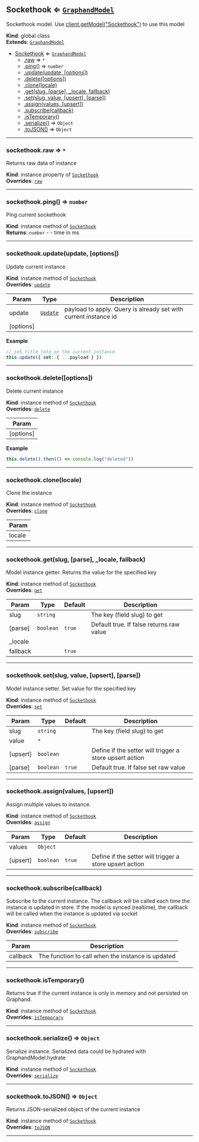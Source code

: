 <a name="Sockethook"></a>

## Sockethook ⇐ [<code>GraphandModel</code>](GraphandModel.md#GraphandModel)
Sockethook model. Use [client.getModel("Sockethook")](GraphandClient.md#GraphandClient+getModel) to use this model

**Kind**: global class  
**Extends**: [<code>GraphandModel</code>](GraphandModel.md#GraphandModel)  

* [Sockethook](Sockethook.md#Sockethook) ⇐ [<code>GraphandModel</code>](GraphandModel.md#GraphandModel)
    * [.raw](#GraphandModel+raw) ⇒ <code>\*</code>
    * [.ping()](Sockethook.md#Sockethook+ping) ⇒ <code>number</code>
    * [.update(update, [options])](#GraphandModel+update)
    * [.delete([options])](#GraphandModel+delete)
    * [.clone(locale)](#GraphandModel+clone)
    * [.get(slug, [parse], _locale, fallback)](#GraphandModel+get)
    * [.set(slug, value, [upsert], [parse])](#GraphandModel+set)
    * [.assign(values, [upsert])](#GraphandModel+assign)
    * [.subscribe(callback)](#GraphandModel+subscribe)
    * [.isTemporary()](#GraphandModel+isTemporary)
    * [.serialize()](#GraphandModel+serialize) ⇒ <code>Object</code>
    * [.toJSON()](#GraphandModel+toJSON) ⇒ <code>Object</code>


* * *

<a name="GraphandModel+raw"></a>

### sockethook.raw ⇒ <code>\*</code>
Returns raw data of instance

**Kind**: instance property of [<code>Sockethook</code>](Sockethook.md#Sockethook)  
**Overrides**: [<code>raw</code>](#GraphandModel+raw)  

* * *

<a name="Sockethook+ping"></a>

### sockethook.ping() ⇒ <code>number</code>
Ping current sockethook

**Kind**: instance method of [<code>Sockethook</code>](Sockethook.md#Sockethook)  
**Returns**: <code>number</code> - - time in ms  

* * *

<a name="GraphandModel+update"></a>

### sockethook.update(update, [options])
Update current instance

**Kind**: instance method of [<code>Sockethook</code>](Sockethook.md#Sockethook)  
**Overrides**: [<code>update</code>](#GraphandModel+update)  

| Param | Type | Description |
| --- | --- | --- |
| update | [<code>Update</code>](typedef.md#Update) | payload to apply. Query is already set with current instance id |
| [options] |  |  |

**Example**  
```js
// set title toto on the current instance
this.update({ set: { ...payload } })
```

* * *

<a name="GraphandModel+delete"></a>

### sockethook.delete([options])
Delete current instance

**Kind**: instance method of [<code>Sockethook</code>](Sockethook.md#Sockethook)  
**Overrides**: [<code>delete</code>](#GraphandModel+delete)  

| Param |
| --- |
| [options] | 

**Example**  
```js
this.delete().then(() => console.log("deleted"))
```

* * *

<a name="GraphandModel+clone"></a>

### sockethook.clone(locale)
Clone the instance

**Kind**: instance method of [<code>Sockethook</code>](Sockethook.md#Sockethook)  
**Overrides**: [<code>clone</code>](#GraphandModel+clone)  

| Param |
| --- |
| locale | 


* * *

<a name="GraphandModel+get"></a>

### sockethook.get(slug, [parse], _locale, fallback)
Model instance getter. Returns the value for the specified key

**Kind**: instance method of [<code>Sockethook</code>](Sockethook.md#Sockethook)  
**Overrides**: [<code>get</code>](#GraphandModel+get)  

| Param | Type | Default | Description |
| --- | --- | --- | --- |
| slug | <code>string</code> |  | The key (field slug) to get |
| [parse] | <code>boolean</code> | <code>true</code> | Default true. If false returns raw value |
| _locale |  |  |  |
| fallback |  | <code>true</code> |  |


* * *

<a name="GraphandModel+set"></a>

### sockethook.set(slug, value, [upsert], [parse])
Model instance setter. Set value for the specified key

**Kind**: instance method of [<code>Sockethook</code>](Sockethook.md#Sockethook)  
**Overrides**: [<code>set</code>](#GraphandModel+set)  

| Param | Type | Default | Description |
| --- | --- | --- | --- |
| slug | <code>string</code> |  | The key (field slug) to get |
| value | <code>\*</code> |  |  |
| [upsert] | <code>boolean</code> |  | Define if the setter will trigger a store upsert action |
| [parse] | <code>boolean</code> | <code>true</code> | Default true. If false set raw value |


* * *

<a name="GraphandModel+assign"></a>

### sockethook.assign(values, [upsert])
Assign multiple values to instance.

**Kind**: instance method of [<code>Sockethook</code>](Sockethook.md#Sockethook)  
**Overrides**: [<code>assign</code>](#GraphandModel+assign)  

| Param | Type | Default | Description |
| --- | --- | --- | --- |
| values | <code>Object</code> |  |  |
| [upsert] | <code>boolean</code> | <code>true</code> | Define if the setter will trigger a store upsert action |


* * *

<a name="GraphandModel+subscribe"></a>

### sockethook.subscribe(callback)
Subscribe to the current instance. The callback will be called each time the instance is updated in store.
If the model is synced (realtime), the callback will be called when the instance is updated via socket

**Kind**: instance method of [<code>Sockethook</code>](Sockethook.md#Sockethook)  
**Overrides**: [<code>subscribe</code>](#GraphandModel+subscribe)  

| Param | Description |
| --- | --- |
| callback | The function to call when the instance is updated |


* * *

<a name="GraphandModel+isTemporary"></a>

### sockethook.isTemporary()
Returns true if the current instance is only in memory and not persisted on Graphand.

**Kind**: instance method of [<code>Sockethook</code>](Sockethook.md#Sockethook)  
**Overrides**: [<code>isTemporary</code>](#GraphandModel+isTemporary)  

* * *

<a name="GraphandModel+serialize"></a>

### sockethook.serialize() ⇒ <code>Object</code>
Serialize instance. Serialized data could be hydrated with GraphandModel.hydrate

**Kind**: instance method of [<code>Sockethook</code>](Sockethook.md#Sockethook)  
**Overrides**: [<code>serialize</code>](#GraphandModel+serialize)  

* * *

<a name="GraphandModel+toJSON"></a>

### sockethook.toJSON() ⇒ <code>Object</code>
Returns JSON-serialized object of the current instance

**Kind**: instance method of [<code>Sockethook</code>](Sockethook.md#Sockethook)  
**Overrides**: [<code>toJSON</code>](#GraphandModel+toJSON)  

* * *

